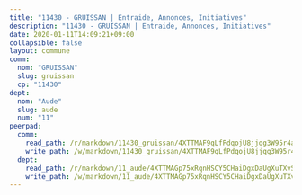 ```yaml
---
title: "11430 - GRUISSAN | Entraide, Annonces, Initiatives"
description: "11430 - GRUISSAN | Entraide, Annonces, Initiatives"
date: 2020-01-11T14:09:21+09:00
collapsible: false
layout: commune
comm:
  nom: "GRUISSAN"
  slug: gruissan
  cp: "11430"
dept:
  nom: "Aude"
  slug: aude
  num: "11"
peerpad:
  comm:
    read_path: /r/markdown/11430_gruissan/4XTTMAF9qLfPdqojU8jjqg3W95r4aLGKjkr3tifbsTytrTmnY
    write_path: /w/markdown/11430_gruissan/4XTTMAF9qLfPdqojU8jjqg3W95r4aLGKjkr3tifbsTytrTmnY-K3TgV4cxdQNuzaDBhBSgUGAsFZzTfdDwwMcU52yV47GGhBYpDGmx4co2t8KPKdgcKsKgeTaNgvgcaRboM6PFiR9HELX3HDL6GzHTG52uesHFC8c1e3fe5VBFDL32KwMoPTZoiVHi
  dept:
    read_path: /r/markdown/11_aude/4XTTMAGp75xRqnHSCY5CHaiDgxDaUgXuTXvSZDHnY1JdjJiUk
    write_path: /w/markdown/11_aude/4XTTMAGp75xRqnHSCY5CHaiDgxDaUgXuTXvSZDHnY1JdjJiUk-K3TgUenjCPDfs1W21bst2JvrPDW324QBfMvPid11puzXxXGQEeNw9p4QtfnUhSn4LYSwR6UDBQmdr3wFq2CDRGqNz2QynSm58zgCpz2PKP6Y24UTpxW22MudfeZ339ZPKnHm6XTr
---
```


